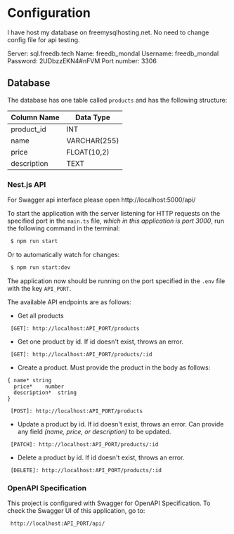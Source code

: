 # Configuration
I have host my database on freemysqlhosting.net.
No need to change config file for api testing.

Server: sql.freedb.tech
Name: freedb_mondal
Username: freedb_mondal
Password: 2UDbzzEKN4#nFVM
Port number: 3306


## Database
The database has one table called `products` and has the following structure:

| Column Name | Data Type    |
| ----------- | ------------ |
| product_id  | INT          |
| name        | VARCHAR(255) |
| price       | FLOAT(10,2)  |
| description | TEXT         |


### Nest.js API

For Swagger api interface please open http://localhost:5000/api/

To start the application with the server listening for HTTP requests on the specified port in the `main.ts` file, _which in this application is port 3000_, run the following command in the terminal:

```bash
 $ npm run start
```

Or to automatically watch for changes:

```bash
 $ npm run start:dev
```

The application now should be running on the port specified in the `.env` file with the key `API_PORT`.

The available API endpoints are as follows:

- Get all products

```
 [GET]: http://localhost:API_PORT/products
```

- Get one product by id. If id doesn't exist, throws an error.

```
 [GET]: http://localhost:API_PORT/products/:id
```

- Create a product. Must provide the product in the body as follows:

```
{ name*	string
  price*	number
  description*	string
}
```

```
 [POST]: http://localhost:API_PORT/products
```

- Update a product by id. If id doesn't exist, throws an error. Can provide any field _(name, price, or description)_ to be updated.

```
 [PATCH]: http://localhost:API_PORT/products/:id
```

- Delete a product by id. If id doesn't exist, throws an error.

```
 [DELETE]: http://localhost:API_PORT/products/:id
```


###  OpenAPI Specification

This project is configured with Swagger for OpenAPI Specification. To check the Swagger UI of this application, go to:

```
 http://localhost:API_PORT/api/
```
